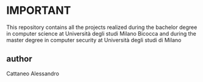 
# IMPORTANT

This repository contains all the projects realized during the bachelor degree in computer science at Università degli studi Milano Bicocca and during the master degree in computer security at Università degli studi di Milano

## author

Cattaneo Alessandro

